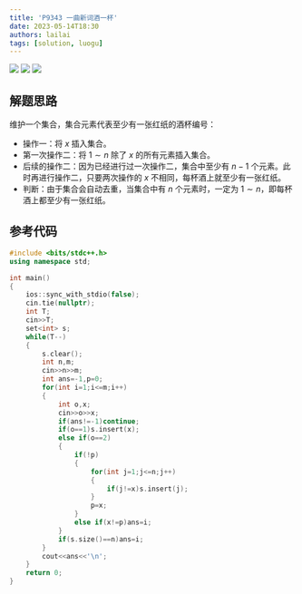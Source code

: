 ```yaml
---
title: 'P9343 一曲新词酒一杯'
date: 2023-05-14T18:30
authors: lailai
tags: [solution, luogu]
---
```


[![](https://img.shields.io/badge/Luogu-P9343-blue?style=for-the-badge&logo=codeforces)](https://www.luogu.com.cn/problem/P9343)
[![](https://img.shields.io/badge/Luogu-Solution-blue?style=for-the-badge&logo=markdown)](https://www.luogu.com.cn/article/mvdnsv4e)
[![](https://img.shields.io/badge/Blog-Solution-blue?style=for-the-badge&logo=markdown)](https://lailai.one/blog/solution/P9343)

<!-- truncate -->

## 解题思路

维护一个集合，集合元素代表至少有一张红纸的酒杯编号：

- 操作一：将 $x$ 插入集合。
- 第一次操作二：将 $1\sim n$ 除了 $x$ 的所有元素插入集合。
- 后续的操作二：因为已经进行过一次操作二，集合中至少有 $n-1$ 个元素。此时再进行操作二，只要两次操作的 $x$ 不相同，每杯酒上就至少有一张红纸。
- 判断：由于集合会自动去重，当集合中有 $n$ 个元素时，一定为 $1\sim n$，即每杯酒上都至少有一张红纸。

## 参考代码

```cpp
#include <bits/stdc++.h>
using namespace std;

int main()
{
	ios::sync_with_stdio(false);
	cin.tie(nullptr);
	int T;
	cin>>T;
	set<int> s;
	while(T--)
	{
		s.clear();
		int n,m;
		cin>>n>>m;
		int ans=-1,p=0;
		for(int i=1;i<=m;i++)
		{
			int o,x;
			cin>>o>>x;
			if(ans!=-1)continue;
			if(o==1)s.insert(x);
			else if(o==2)
			{
				if(!p)
				{
					for(int j=1;j<=n;j++)
					{
						if(j!=x)s.insert(j);
					}
					p=x;
				}
				else if(x!=p)ans=i;
			}
			if(s.size()==n)ans=i;
		}
		cout<<ans<<'\n';
	}
	return 0;
}
```
